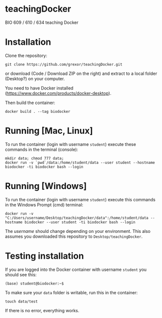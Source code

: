 # teachingDocker

BIO 609 / 610 / 634 teaching Docker

# Installation

Clone the repository:

`git clone https://github.com/grexor/teachingDocker.git`

or download (Code / Download ZIP on the right) and extract to a local folder (Desktop?) on your computer.

You need to have Docker installed (https://www.docker.com/products/docker-desktop).

Then build the container:

```
docker build . --tag biodocker
```

# Running [Mac, Linux]

To run the container (login with username `student`) execute these commands in the terminal (console):

```
mkdir data; chmod 777 data;
docker run -v `pwd`/data:/home/student/data --user student --hostname biodocker -ti biodocker bash --login
```

# Running [Windows]

To run the container (login with username `student`) execute this commands in the Windows Prompt (cmd) terminal:

```
docker run -v "C:/Users/username/Desktop/teachingDocker/data":/home/student/data --hostname biodocker --user student -ti biodocker bash --login
```

The *username* should change depending on your environment. This also assumes you downloaded this repository to `Desktop/teachingDocker`.

# Testing installation

If you are logged into the Docker container with username `student` you should see this:

`(base) student@biodocker:~$`

To make sure your `data` folder is writable, run this in the container:

`touch data/test`

If there is no error, everything works.
